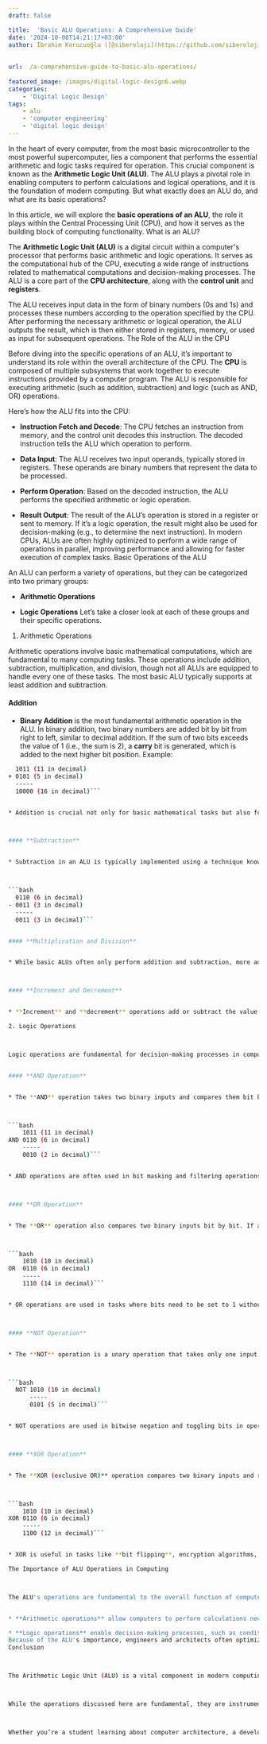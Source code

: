 ```yaml
---
draft: false

title:  'Basic ALU Operations: A Comprehensive Guide'
date: '2024-10-08T14:21:17+03:00'
author: İbrahim Korucuoğlu ([@siberoloji](https://github.com/siberoloji))
 
 
url:  /a-comprehensive-guide-to-basic-alu-operations/
 
featured_image: /images/digital-logic-design6.webp
categories:
    - 'Digital Logic Design'
tags:
    - alu
    - 'computer engineering'
    - 'digital logic design'
---
```



In the heart of every computer, from the most basic microcontroller to the most powerful supercomputer, lies a component that performs the essential arithmetic and logic tasks required for operation. This crucial component is known as the **Arithmetic Logic Unit (ALU)**. The ALU plays a pivotal role in enabling computers to perform calculations and logical operations, and it is the foundation of modern computing. But what exactly does an ALU do, and what are its basic operations?



In this article, we will explore the **basic operations of an ALU**, the role it plays within the Central Processing Unit (CPU), and how it serves as the building block of computing functionality.
What is an ALU?



The **Arithmetic Logic Unit (ALU)** is a digital circuit within a computer's processor that performs basic arithmetic and logic operations. It serves as the computational hub of the CPU, executing a wide range of instructions related to mathematical computations and decision-making processes. The ALU is a core part of the **CPU architecture**, along with the **control unit** and **registers**.



The ALU receives input data in the form of binary numbers (0s and 1s) and processes these numbers according to the operation specified by the CPU. After performing the necessary arithmetic or logical operation, the ALU outputs the result, which is then either stored in registers, memory, or used as input for subsequent operations.
The Role of the ALU in the CPU



Before diving into the specific operations of an ALU, it’s important to understand its role within the overall architecture of the CPU. The **CPU** is composed of multiple subsystems that work together to execute instructions provided by a computer program. The ALU is responsible for executing arithmetic (such as addition, subtraction) and logic (such as AND, OR) operations.



Here’s how the ALU fits into the CPU:


* **Instruction Fetch and Decode**: The CPU fetches an instruction from memory, and the control unit decodes this instruction. The decoded instruction tells the ALU which operation to perform.

* **Data Input**: The ALU receives two input operands, typically stored in registers. These operands are binary numbers that represent the data to be processed.

* **Perform Operation**: Based on the decoded instruction, the ALU performs the specified arithmetic or logic operation.

* **Result Output**: The result of the ALU’s operation is stored in a register or sent to memory. If it’s a logic operation, the result might also be used for decision-making (e.g., to determine the next instruction).
In modern CPUs, ALUs are often highly optimized to perform a wide range of operations in parallel, improving performance and allowing for faster execution of complex tasks.
Basic Operations of the ALU



An ALU can perform a variety of operations, but they can be categorized into two primary groups:


* **Arithmetic Operations**

* **Logic Operations**
Let’s take a closer look at each of these groups and their specific operations.
1. Arithmetic Operations



Arithmetic operations involve basic mathematical computations, which are fundamental to many computing tasks. These operations include addition, subtraction, multiplication, and division, though not all ALUs are equipped to handle every one of these tasks. The most basic ALU typically supports at least addition and subtraction.


#### **Addition**


* **Binary Addition** is the most fundamental arithmetic operation in the ALU. In binary addition, two binary numbers are added bit by bit from right to left, similar to decimal addition. If the sum of two bits exceeds the value of 1 (i.e., the sum is 2), a **carry** bit is generated, which is added to the next higher bit position. Example:



```bash
  1011 (11 in decimal) 
+ 0101 (5 in decimal)
  -----
  10000 (16 in decimal)```


* Addition is crucial not only for basic mathematical tasks but also for more complex operations like incrementing memory addresses, handling loops, or manipulating data.



#### **Subtraction**


* Subtraction in an ALU is typically implemented using a technique known as **two’s complement arithmetic**. Instead of creating a separate subtraction unit, the ALU can use an adder circuit to perform subtraction by adding the two’s complement of a number to the minuend. Two’s complement is a way of representing negative numbers in binary form. To subtract, the ALU takes the two’s complement of the subtrahend and adds it to the minuend, effectively performing subtraction through addition. Example:



```bash
  0110 (6 in decimal)
- 0011 (3 in decimal)
  -----
  0011 (3 in decimal)```


#### **Multiplication and Division**


* While basic ALUs often only perform addition and subtraction, more advanced ALUs can handle **multiplication** and **division** operations. Multiplication in binary is similar to decimal multiplication, except that the operations are performed with 0s and 1s, making it simpler at the base level. Division, on the other hand, is more complex and usually requires a series of subtraction operations. Some ALUs use **shift and add** methods for multiplication, while others implement more advanced algorithms, such as **Booth’s algorithm**, for better performance.



#### **Increment and Decrement**


* **Increment** and **decrement** operations add or subtract the value of 1 to or from a number, respectively. These operations are commonly used in looping and counting mechanisms within programs.

2. Logic Operations



Logic operations are fundamental for decision-making processes in computers. They are used in various control flows, conditional statements, and bit manipulations. These operations include AND, OR, NOT, XOR, and more. Let’s look at these basic logic operations:


#### **AND Operation**


* The **AND** operation takes two binary inputs and compares them bit by bit. If both bits in the corresponding position are 1, the result is 1. Otherwise, the result is 0. Example:



```bash
    1011 (11 in decimal)
AND 0110 (6 in decimal)
    -----
    0010 (2 in decimal)```


* AND operations are often used in bit masking and filtering operations, where specific bits of a number are either selected or cleared.



#### **OR Operation**


* The **OR** operation also compares two binary inputs bit by bit. If at least one of the corresponding bits is 1, the result is 1. Otherwise, the result is 0. Example:



```bash
    1010 (10 in decimal)
OR  0110 (6 in decimal)
    -----
    1110 (14 in decimal)```


* OR operations are used in tasks where bits need to be set to 1 without affecting other bits, such as enabling specific features in a system’s configuration.



#### **NOT Operation**


* The **NOT** operation is a unary operation that takes only one input and inverts each bit. If the input is 1, the output is 0, and vice versa. Example:



```bash
  NOT 1010 (10 in decimal)
      -----
      0101 (5 in decimal)```


* NOT operations are used in bitwise negation and toggling bits in operations such as clearing or setting flags.



#### **XOR Operation**


* The **XOR (exclusive OR)** operation compares two binary inputs and returns 1 if the bits are different and 0 if they are the same. Example:



```bash
    1010 (10 in decimal)
XOR 0110 (6 in decimal)
    -----
    1100 (12 in decimal)```


* XOR is useful in tasks like **bit flipping**, encryption algorithms, and generating parity bits for error detection.

The Importance of ALU Operations in Computing



The ALU's operations are fundamental to the overall function of computers. The tasks that computers perform—whether executing a program, solving a complex calculation, or controlling hardware devices—are underpinned by the basic arithmetic and logic functions handled by the ALU.


* **Arithmetic operations** allow computers to perform calculations necessary for anything from scientific simulations to financial software.

* **Logic operations** enable decision-making processes, such as conditional branching, comparisons, and bit manipulation.
Because of the ALU's importance, engineers and architects often optimize these operations to maximize performance. In modern processors, ALUs are highly optimized and often capable of handling multiple operations simultaneously, a process known as **parallelism**.
Conclusion



The Arithmetic Logic Unit (ALU) is a vital component in modern computing, responsible for executing arithmetic and logic operations that form the backbone of computer processing. By understanding the basic operations of an ALU—addition, subtraction, AND, OR, NOT, and XOR—you gain insight into how computers process data, perform calculations, and make decisions.



While the operations discussed here are fundamental, they are instrumental in enabling complex applications and technologies, from video games to artificial intelligence. As computers evolve, the efficiency and capability of the ALU will continue to play a key role in shaping the future of computing.



Whether you’re a student learning about computer architecture, a developer optimizing code, or a tech enthusiast, understanding the basic operations of the ALU offers a glimpse into the core processes driving modern technology.
